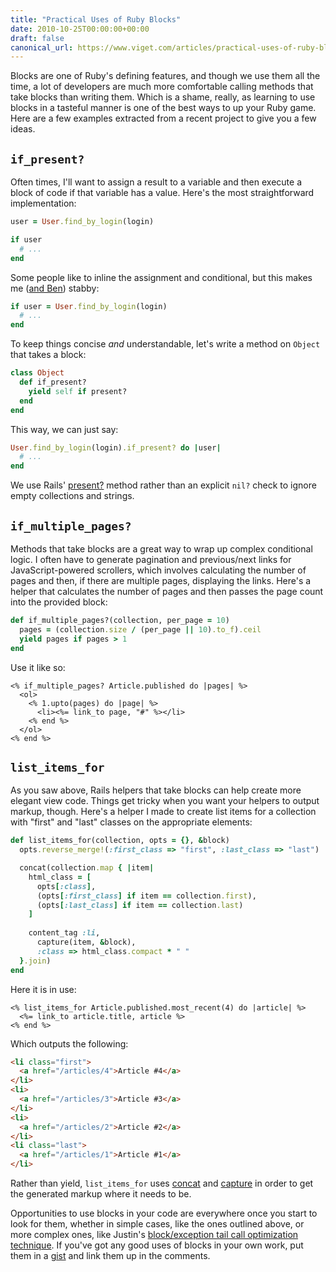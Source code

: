 ```yaml
---
title: "Practical Uses of Ruby Blocks"
date: 2010-10-25T00:00:00+00:00
draft: false
canonical_url: https://www.viget.com/articles/practical-uses-of-ruby-blocks/
---
```


Blocks are one of Ruby's defining features, and though we use them all
the time, a lot of developers are much more comfortable calling methods
that take blocks than writing them. Which is a shame, really, as
learning to use blocks in a tasteful manner is one of the best ways to
up your Ruby game. Here are a few examples extracted from a recent
project to give you a few ideas.

## `if_present?`

Often times, I'll want to assign a result to a variable and then execute
a block of code if that variable has a value. Here's the most
straightforward implementation:

```ruby
user = User.find_by_login(login)

if user 
  # ...
end 
```

Some people like to inline the assignment and conditional, but this
makes me ([and Ben](https://www.viget.com/extend/a-confusing-rubyism/))
stabby:

```ruby
if user = User.find_by_login(login)
  # ...
end 
```

To keep things concise *and* understandable, let's write a method on
`Object` that takes a block:

```ruby
class Object
  def if_present?
    yield self if present?
  end
end 
```

This way, we can just say:

```ruby
User.find_by_login(login).if_present? do |user|
  # ...
end 
```

We use Rails' [present?](http://apidock.com/rails/Object/present%3F)
method rather than an explicit `nil?` check to ignore empty collections
and strings.

## `if_multiple_pages?`

Methods that take blocks are a great way to wrap up complex conditional
logic. I often have to generate pagination and previous/next links for
JavaScript-powered scrollers, which involves calculating the number of
pages and then, if there are multiple pages, displaying the links.
Here's a helper that calculates the number of pages and then passes the
page count into the provided block:

```ruby
def if_multiple_pages?(collection, per_page = 10)
  pages = (collection.size / (per_page || 10).to_f).ceil
  yield pages if pages > 1
end
```

Use it like so:

```erb
<% if_multiple_pages? Article.published do |pages| %>
  <ol>
    <% 1.upto(pages) do |page| %>
      <li><%= link_to page, "#" %></li>
    <% end %>
  </ol>
<% end %> 
```

## `list_items_for`

As you saw above, Rails helpers that take blocks can help create more
elegant view code. Things get tricky when you want your helpers to
output markup, though. Here's a helper I made to create list items for a
collection with "first" and "last" classes on the appropriate elements:

```ruby
def list_items_for(collection, opts = {}, &block)
  opts.reverse_merge!(:first_class => "first", :last_class => "last")

  concat(collection.map { |item|
    html_class = [
      opts[:class],
      (opts[:first_class] if item == collection.first),
      (opts[:last_class] if item == collection.last)
    ]
    
    content_tag :li,
      capture(item, &block),
      :class => html_class.compact * " " 
  }.join)
end 
```

Here it is in use:

```erb
<% list_items_for Article.published.most_recent(4) do |article| %>
  <%= link_to article.title, article %>
<% end %> 
```

Which outputs the following:

```html
<li class="first">
  <a href="/articles/4">Article #4</a>
</li>
<li>
  <a href="/articles/3">Article #3</a>
</li>
<li>
  <a href="/articles/2">Article #2</a>
</li>
<li class="last">
  <a href="/articles/1">Article #1</a>
</li> 
```

Rather than yield, `list_items_for` uses
[concat](http://apidock.com/rails/ActionView/Helpers/TextHelper/concat)
and
[capture](http://apidock.com/rails/ActionView/Helpers/CaptureHelper/capture)
in order to get the generated markup where it needs to be.

Opportunities to use blocks in your code are everywhere once you start
to look for them, whether in simple cases, like the ones outlined above,
or more complex ones, like Justin's [block/exception tail call
optimization technique](https://gist.github.com/645951). If you've got
any good uses of blocks in your own work, put them in a
[gist](https://gist.github.com/) and link them up in the comments.
